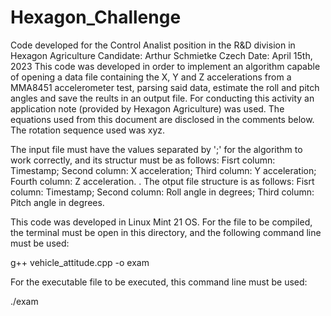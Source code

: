 # Hexagon_Challenge
Code developed for the Control Analist position in the R&D division in Hexagon Agriculture
Candidate: Arthur Schmietke Czech
Date: April 15th, 2023
This code was developed in order to implement an algorithm capable of opening a data file
containing the X, Y and Z accelerations from a MMA8451 accelerometer test, parsing said data,
estimate the roll and pitch angles and save the reults in an output file. For conducting this
activity an application note (provided by Hexagon Agriculture) was used. The equations used
from this document are disclosed in the comments below. The rotation sequence used was xyz.

The input file must have the values separated by ';' for the algorithm to work correctly, and its structur must be as follows:
Fisrt column: Timestamp; Second column: X acceleration; Third column: Y acceleration; Fourth column: Z acceleration.
.
The otput file structure is as follows: Fisrt column: Timestamp; Second column: Roll angle in degrees; Third column: Pitch angle in degrees.

This code was developed in Linux Mint 21 OS. For the file to be compiled, the terminal must be open in this directory, and the following command line
must be used:

g++  vehicle_attitude.cpp -o exam

For the executable file to be executed, this command line must be used:

./exam
